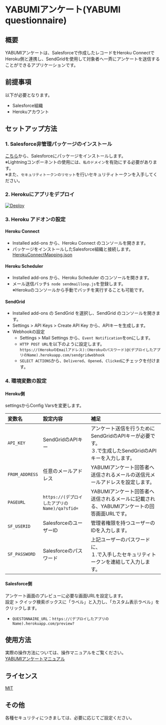 # YABUMIアンケート(YABUMI questionnaire)

## 概要
 YABUMIアンケートは、Salesforceで作成したレコードをHeroku ConnectでHeroku側と連携し、SendGridを使用して対象者へ一斉にアンケートを送信することができるアプリケーションです。    
 
## 前提事項
 以下が必要となります。
- Salesforce組織
- Herokuアカウント

## セットアップ方法
### 1. Salesforce非管理パッケージのインストール
 [こちら](https://login.salesforce.com/packaging/installPackage.apexp?p0=04t7F000005IrP8)から、Salesforceにパッケージをインストールします。    
 ※Lightningコンポーネントの使用には、`私のドメイン`を有効にする必要があります。    
 ※また、`セキュリティトークンのリセット`を行いセキュリティトークンを入手してください。    

### 2. Herokuにアプリをデプロイ
 <a href="https://heroku.com/deploy?template=https://github.com/n-sysdes-co-jp/questionnaire-app-dev/tree/master">
   <img src="https://www.herokucdn.com/deploy/button.svg" alt="Deploy">
 </a>    

### 3. Heroku アドオンの設定    
#### Heroku Connect    
- Installed add-ons から、Heroku Connect のコンソールを開きます。    
- パッケージをインストールしたSalesforce組織と接続します。    
 [HerokuConnectMapping.json](https://github.com/n-sysdes-co-jp/questionnaire-app-dev/blob/master/contents/HerokuConnectMapping.json)    

#### Heroku Scheduler    
- Installed add-ons から、Heroku Scheduler のコンソールを開きます。    
- メール送信バッチ`$ node sendmailloop.js`を登録します。    
 ※Herokuのコンソールから手動でバッチを実行することも可能です。    

#### SendGrid    
- Installed add-ons の SendGrid を選択し、SendGrid のコンソールを開きます。    
- Settings > API Keys > Create API Key から、APIキーを生成します。    
- Webhookの設定    
	- Settings > Mail Settings から、`Event Notification`をonにします。    
	- `HTTP POST URL`を以下のように設定します。    
	 `https://(HerokuのEmailアドレス):(Herokuのパスワード)@(デプロイしたアプリのName).herokuapp.com/sendgridwebhook`    
	- `SELECT ACTIONS`から、`Delivered`、`Opened`、`Clicked`にチェックを付けます。    

### 4. 環境変数の設定
#### Heroku側
 settingsからConfig Varsを変更します。    

|変数名|設定内容|補足|
|:---|:---|:---|
|`API_KEY`|SendGridのAPIキー|アンケート送信を行うためにSendGridのAPIキーが必要です。<br>３.で生成したSendGridのAPIキーを入力します。|
|`FROM_ADDRESS`|任意のメールアドレス|YABUMIアンケート回答者へ送信されるメールの送信元メールアドレスを設定します。|
|`PAGEURL`|`https://(デプロイしたアプリのName)/qa?sfid=`|YABUMIアンケート回答者へ送信されるメールに記載される、YABUMIアンケートの回答画面URLです。|
|`SF_USERID`|SalesforceのユーザーID|管理者権限を持つユーザーのIDを入力します。|
|`SF_PASSWORD`|Salesforceのパスワード|上記ユーザーのパスワードに、<br>１.で入手したセキュリティトークンを連結して入力します。|


#### Salesforce側
 アンケート画面のプレビューに必要な画面URLを設定します。    
 設定 > クイック検索ボックスに「ラベル」と入力し、「カスタム表示ラベル」をクリックします。    
- `QUESTONNAIRE_URL`：`https://(デプロイしたアプリのName).herokuapp.com/preview?`    

## 使用方法    
 実際の操作方法については、操作マニュアルをご覧ください。    
 [YABUMIアンケートマニュアル](https://github.com/n-sysdes-co-jp/questionnaire-app-dev/blob/master/contents/manual.pdf)    

## ライセンス    
 [MIT](https://github.com/n-sysdes-co-jp/questionnaire-app-dev/blob/master/LICENSE)    

## その他    
 各種セキュリティにつきましては、必要に応じてご設定ください。    
